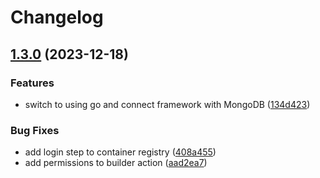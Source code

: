 # Changelog

## [1.3.0](https://github.com/patrickjmcd/lake-info/compare/v1.2.0...v1.3.0) (2023-12-18)


### Features

* switch to using go and connect framework with MongoDB ([134d423](https://github.com/patrickjmcd/lake-info/commit/134d4235a40ecaa39c20f47d26d5fd0789d47bff))


### Bug Fixes

* add login step to container registry ([408a455](https://github.com/patrickjmcd/lake-info/commit/408a4551262e8601eece3b8f2bb58ba49f7feb93))
* add permissions to builder action ([aad2ea7](https://github.com/patrickjmcd/lake-info/commit/aad2ea792922d547ee21c15de4117e16dec3b39a))
